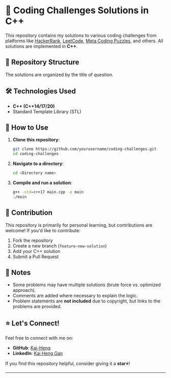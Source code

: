# 🚀 Coding Challenges Solutions in C++

This repository contains my solutions to various coding challenges from platforms like [HackerRank](https://www.hackerrank.com/), [LeetCode](https://leetcode.com/), [Meta Coding Puzzles](https://www.metacareers.com/profile/coding_puzzles), and others. All solutions are implemented in **C++**.

## 📂 Repository Structure

The solutions are organized by the title of question.

## 🛠 Technologies Used

- **C++ (C++14/17/20)**
- Standard Template Library (STL)

## 🚀 How to Use

1. **Clone this repository**:
   ```sh
   git clone https://github.com/yourusername/coding-challenges.git
   cd coding-challenges
   ```

2. **Navigate to a directory**:
   ```sh
   cd <Directory name>
   ```

3. **Compile and run a solution**:
   ```sh
   g++ -std=c++17 main.cpp -o main
   ./main
   ```

## 📜 Contribution

This repository is primarily for personal learning, but contributions are welcome! If you'd like to contribute:

1. Fork the repository
2. Create a new branch (`feature-new-solution`)
3. Add your C++ solution
4. Submit a Pull Request

## 📌 Notes

- Some problems may have multiple solutions (brute force vs. optimized approach).
- Comments are added where necessary to explain the logic.
- Problem statements are **not included** due to copyright, but links to the problems are provided.

## ⭐ Let's Connect!

Feel free to connect with me on:

- **GitHub**: [Kai-Heng](https://github.com/Kai-Heng)
- **LinkedIn**: [Kai Heng Gan](https://www.linkedin.com/in/kai-heng-gan-589217238/)

If you find this repository helpful, consider giving it a **star⭐**!

---
